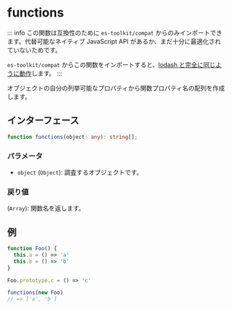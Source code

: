 # functions

::: info
この関数は互換性のために `es-toolkit/compat` からのみインポートできます。代替可能なネイティブ JavaScript API があるか、まだ十分に最適化されていないためです。

`es-toolkit/compat` からこの関数をインポートすると、[lodash と完全に同じように動作](../../../compatibility.md)します。
:::

オブジェクトの自分の列挙可能なプロパティから関数プロパティ名の配列を作成します。

## インターフェース

```typescript
function functions(object: any): string[];
```

### パラメータ

- `object` (`Object`): 調査するオブジェクトです。

### 戻り値

(`Array`): 関数名を返します。

## 例

```typescript
function Foo() {
  this.a = () => 'a'
  this.b = () => 'b'
}

Foo.prototype.c = () => 'c'

functions(new Foo)
// => ['a', 'b']
```